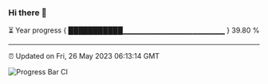### Hi there 👋

⏳ Year progress { ███████████▁▁▁▁▁▁▁▁▁▁▁▁▁▁▁▁▁▁▁ } 39.80 %

---

⏰ Updated on Fri, 26 May 2023 06:13:14 GMT

![Progress Bar CI](https://github.com/liununu/liununu/workflows/Progress%20Bar%20CI/badge.svg)
